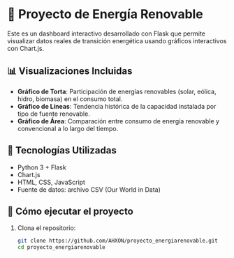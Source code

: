 # 🌱 Proyecto de Energía Renovable

Este es un dashboard interactivo desarrollado con Flask que permite visualizar datos reales de transición energética usando gráficos interactivos con Chart.js.

## 📊 Visualizaciones Incluidas

- **Gráfico de Torta**: Participación de energías renovables (solar, eólica, hidro, biomasa) en el consumo total.
- **Gráfico de Líneas**: Tendencia histórica de la capacidad instalada por tipo de fuente renovable.
- **Gráfico de Área**: Comparación entre consumo de energía renovable y convencional a lo largo del tiempo.

## 🧰 Tecnologías Utilizadas

- Python 3 + Flask
- Chart.js
- HTML, CSS, JavaScript
- Fuente de datos: archivo CSV (Our World in Data)

## 🚀 Cómo ejecutar el proyecto

1. Clona el repositorio:
   ```bash
   git clone https://github.com/AHXON/proyecto_energiarenovable.git
   cd proyecto_energiarenovable
